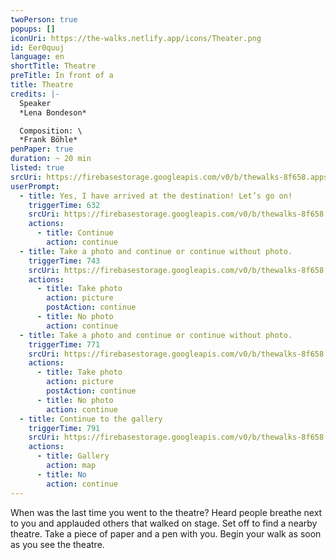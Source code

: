 ```yaml
---
twoPerson: true
popups: []
iconUri: https://the-walks.netlify.app/icons/Theater.png
id: Eer0quuj
language: en
shortTitle: Theatre
preTitle: In front of a
title: Theatre
credits: |-
  Speaker
  *Lena Bondeson*

  Composition: \
  *Frank Böhle*
penPaper: true
duration: ~ 20 min
listed: true
srcUri: https://firebasestorage.googleapis.com/v0/b/thewalks-8f658.appspot.com/o/static%2Fmedias%2Fen_Eer0quuj.mp3?alt=media&token=2ade96b9-877c-46f7-9160-b2c01d64bf21
userPrompt:
  - title: Yes, I have arrived at the destination! Let’s go on!
    triggerTime: 632
    srcUri: https://firebasestorage.googleapis.com/v0/b/thewalks-8f658.appspot.com/o/mp3%2Fv0%2Fde_Eer0quuj%2Fde_Eer0quuj_loop_1.mp3?alt=media&token=d5ae65db-cdd5-4d16-974b-2337da49711d
    actions:
      - title: Continue
        action: continue
  - title: Take a photo and continue or continue without photo.
    triggerTime: 743
    srcUri: https://firebasestorage.googleapis.com/v0/b/thewalks-8f658.appspot.com/o/mp3%2Fv0%2Fde_Eer0quuj%2Fde_Eer0quuj_loop_2.mp3?alt=media&token=06c94fbf-df5a-4e56-84bf-1798ae46b08f
    actions:
      - title: Take photo
        action: picture
        postAction: continue
      - title: No photo
        action: continue
  - title: Take a photo and continue or continue without photo.
    triggerTime: 771
    srcUri: https://firebasestorage.googleapis.com/v0/b/thewalks-8f658.appspot.com/o/static%2Fmedias%2Fde_Eer0quuj_loop_3.mp3?alt=media&token=1b47c2d6-0ff0-456d-9cd7-23734926441e
    actions:
      - title: Take photo
        action: picture
        postAction: continue
      - title: No photo
        action: continue
  - title: Continue to the gallery
    triggerTime: 791
    srcUri: https://firebasestorage.googleapis.com/v0/b/thewalks-8f658.appspot.com/o/static%2Fmedias%2Fmulti_Zeubeel8_loop.mp3?alt=media&token=88349085-3303-48b9-bdc6-fd7b09519a26
    actions:
      - title: Gallery
        action: map
      - title: No
        action: continue
---
```

When was the last time you went to the theatre? Heard people breathe next to you and applauded others that walked on stage. Set off to find a nearby theatre. Take a piece of paper and a pen with you. Begin your walk as soon as you see the theatre.
